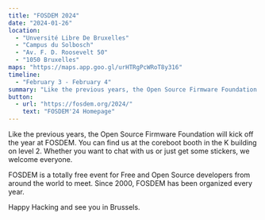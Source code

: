 ```yaml
---
title: "FOSDEM 2024"
date: "2024-01-26"
location:
  - "Unversité Libre De Bruxelles"
  - "Campus du Solbosch"
  - "Av. F. D. Roosevelt 50"
  - "1050 Bruxelles"
maps: "https://maps.app.goo.gl/urHTRgPcWRoT8y316"
timeline:
  - "February 3 - February 4"
summary: "Like the previous years, the Open Source Firmware Foundation will kick off the year at FOSDEM."
button:
  - url: "https://fosdem.org/2024/"
    text: "FOSDEM'24 Homepage"
---
```


Like the previous years, the Open Source Firmware Foundation will kick off the year at FOSDEM. You can find us at the coreboot booth in the K building on level 2. Whether you want to chat with us or just get some stickers, we welcome everyone.

FOSDEM is a totally free event for Free and Open Source developers from around the world to meet. Since 2000, FOSDEM has been organized every year.

Happy Hacking and see you in Brussels.
